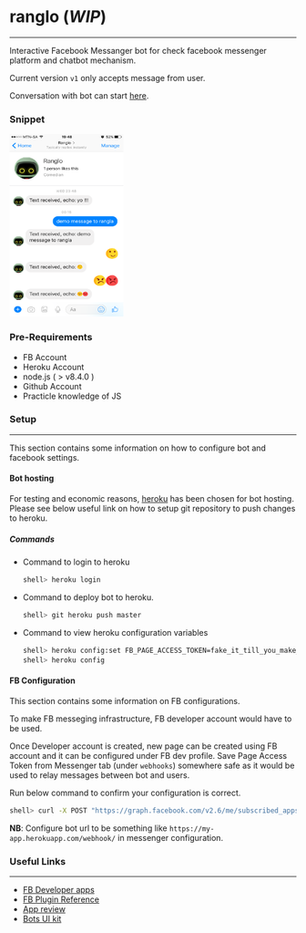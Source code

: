# ranglo (_WIP_)
-----
Interactive Facebook Messanger bot for check facebook messenger platform and chatbot mechanism.

Current version `v1` only accepts message from user.

Conversation with bot can start [here](https://m.me/RangloBot).

### Snippet

<img src="https://raw.githubusercontent.com/SaumilP/ranglo/master/docs/v1/snapshots/ranglo.png" width="200" height="320" />

### Pre-Requirements

* FB Account
* Heroku Account
* node.js ( > v8.4.0 )
* Github Account
* Practicle knowledge of JS

### Setup
----
This section contains some information on how to configure bot and facebook settings.

#### Bot hosting
For testing and economic reasons, [heroku](https://www.heroku.com/) has been chosen for bot hosting. Please see below useful link on how to setup git repository to push changes to heroku.

##### Commands
* Command to login to heroku
    ```bash
    shell> heroku login
    ```

* Command to deploy bot to heroku.
    ```bash
    shell> git heroku push master
    ```

* Command to view heroku configuration variables
    ```bash
    shell> heroku config:set FB_PAGE_ACCESS_TOKEN=fake_it_till_you_make_it-token
    shell> heroku config
    ```

#### FB Configuration
This section contains some information on FB configurations.

To make FB messeging infrastructure, FB developer account would have to be used. 

Once Developer account is created, new page can be created using FB account and it can be configured under FB dev profile. Save Page Access Token from Messenger tab (under `webhooks`) somewhere safe as it would be used to relay messages between bot and users.

Run below command to confirm your configuration is correct.
```bash
shell> curl -X POST "https://graph.facebook.com/v2.6/me/subscribed_apps?access_token=<PAGE_ACCESS_TOKEN>"
```

**NB**: Configure bot url to be something like `https://my-app.herokuapp.com/webhook/` in messenger configuration.

### Useful Links
---
* [FB Developer apps](https://developers.facebook.com/apps/)
* [FB Plugin Reference](https://developers.facebook.com/docs/messenger-platform/plugin-reference)
* [App review](https://developers.facebook.com/docs/messenger-platform/app-review)
* [Bots UI kit](https://bots.mockuuups.com/)